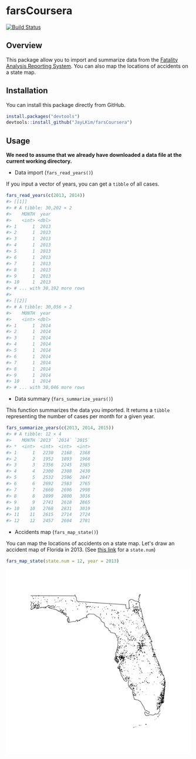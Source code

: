 
<!-- README.md is generated from README.Rmd. Please edit that file -->
farsCoursera
============

[![Build Status](https://travis-ci.org/JayLKim/farsCoursera.svg?branch=master)](https://travis-ci.org/JayLKim/farsCoursera)

Overview
--------

This package allow you to import and summarize data from the [Fatality Analysis Reporting System](http://www.nhtsa.gov/Data/Fatality-Analysis-Reporting-System-(FARS)). You can also map the locations of accidents on a state map.

Installation
------------

You can install this package directly from GitHub.

``` r
install.packages("devtools")
devtools::install_github("JayLKim/farsCoursera")
```

Usage
-----

**We need to assume that we already have downloaded a data file at the current working directory.**

-   Data import (`fars_read_years()`)

If you input a vector of years, you can get a `tibble` of all cases.

``` r
fars_read_years(c(2013, 2014))
#> [[1]]
#> # A tibble: 30,202 × 2
#>    MONTH  year
#>    <int> <dbl>
#> 1      1  2013
#> 2      1  2013
#> 3      1  2013
#> 4      1  2013
#> 5      1  2013
#> 6      1  2013
#> 7      1  2013
#> 8      1  2013
#> 9      1  2013
#> 10     1  2013
#> # ... with 30,192 more rows
#> 
#> [[2]]
#> # A tibble: 30,056 × 2
#>    MONTH  year
#>    <int> <dbl>
#> 1      1  2014
#> 2      1  2014
#> 3      1  2014
#> 4      1  2014
#> 5      1  2014
#> 6      1  2014
#> 7      1  2014
#> 8      1  2014
#> 9      1  2014
#> 10     1  2014
#> # ... with 30,046 more rows
```

-   Data summary (`fars_summarize_years()`)

This function summarizes the data you imported. It returns a `tibble` representing the number of cases per month for a given year.

``` r
fars_summarize_years(c(2013, 2014, 2015))
#> # A tibble: 12 × 4
#>    MONTH `2013` `2014` `2015`
#> *  <int>  <int>  <int>  <int>
#> 1      1   2230   2168   2368
#> 2      2   1952   1893   1968
#> 3      3   2356   2245   2385
#> 4      4   2300   2308   2430
#> 5      5   2532   2596   2847
#> 6      6   2692   2583   2765
#> 7      7   2660   2696   2998
#> 8      8   2899   2800   3016
#> 9      9   2741   2618   2865
#> 10    10   2768   2831   3019
#> 11    11   2615   2714   2724
#> 12    12   2457   2604   2781
```

-   Accidents map (`fars_map_state()`)

You can map the locations of accidents on a state map. Let's draw an accident map of Florida in 2013. (See [this link](https://en.wikipedia.org/wiki/List_of_U.S._state_abbreviations) for a `state.num`)

``` r
fars_map_state(state.num = 12, year = 2013)
```

![](README-fars_map_state()-1.png)
